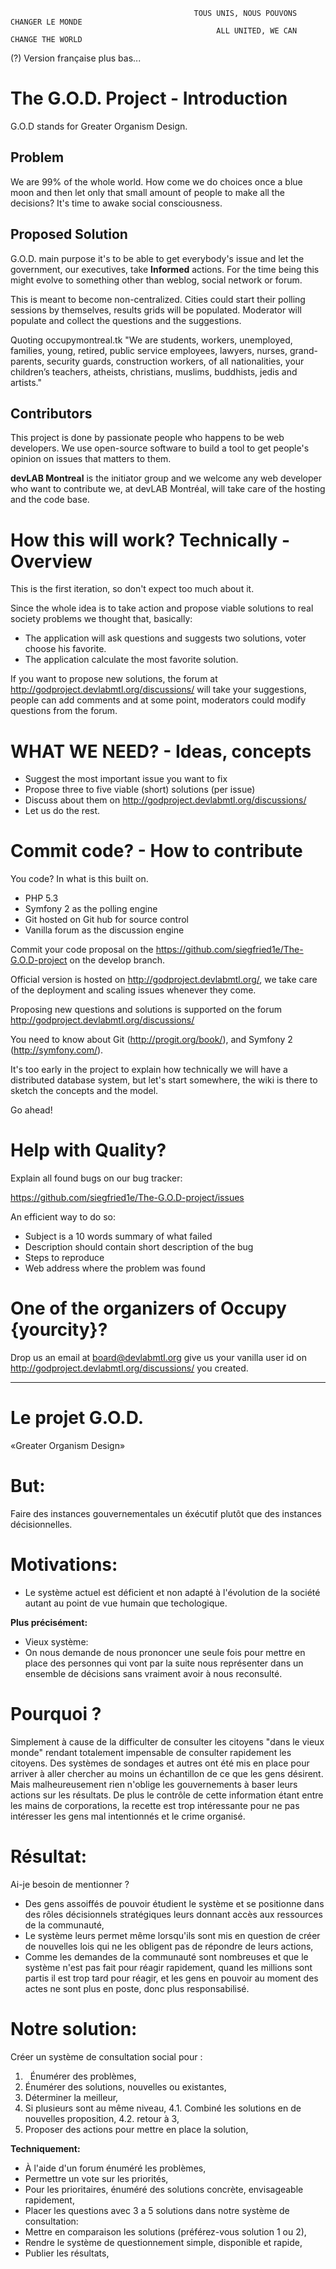                                              TOUS UNIS, NOUS POUVONS CHANGER LE MONDE
                                                  ALL UNITED, WE CAN CHANGE THE WORLD


(?) Version française plus bas...

The G.O.D. Project - Introduction
=================================

G.O.D stands for Greater Organism Design.

Problem
-------

We are 99% of the whole world. How come we do choices once a blue moon and then let
only that small amount of people to make all the decisions? It's time to awake
social consciousness.

Proposed Solution
-----------------

G.O.D. main purpose it's to be able to get everybody's issue and let the government, our
executives, take **Informed** actions. For the time being this might evolve to something
other than weblog, social network or forum.

This is meant to become non-centralized. Cities could start their polling sessions
by themselves, results grids will be populated. Moderator will populate and collect
the questions and the suggestions.

Quoting occupymontreal.tk "We are students, workers, unemployed, families, young,
retired, public service employees, lawyers, nurses, grand-parents, security guards,
construction workers, of all nationalities, your children’s teachers, atheists,
christians, muslims, buddhists, jedis and artists."

Contributors
------------

This project is done by passionate people who happens to be web developers. We
use open-source software to build a tool to get people's opinion on issues
that matters to them.

**devLAB Montreal** is the initiator group and we welcome any web developer who want
to contribute we, at devLAB Montréal, will take care of the hosting and the code base.

How this will work? Technically - Overview
========================

This is the first iteration, so don't expect too much about it.

Since the whole idea is to take action and propose viable solutions to real society problems we thought that, basically:

* The application will ask questions and suggests two solutions, voter choose his favorite.
* The application calculate the most favorite solution.

If you want to propose new solutions, the forum at http://godproject.devlabmtl.org/discussions/ will take
your suggestions, people can add comments and at some point, moderators could modify
questions from the forum.

WHAT WE NEED? - Ideas, concepts
========================

* Suggest the most important issue you want to fix
* Propose three to five viable (short) solutions (per issue)
* Discuss about them on http://godproject.devlabmtl.org/discussions/
* Let us do the rest.

Commit code? - How to contribute
========================

You code? In what is this built on.

* PHP 5.3
* Symfony 2 as the polling engine
* Git hosted on Git hub for source control
* Vanilla forum as the discussion engine

Commit your code proposal on the https://github.com/siegfried1e/The-G.O.D-project on the develop
branch.

Official version is hosted on http://godproject.devlabmtl.org/, we take care of the deployment
and scaling issues whenever they come.

Proposing new questions and solutions is supported on the forum http://godproject.devlabmtl.org/discussions/

You need to know about Git (http://progit.org/book/), and Symfony 2 (http://symfony.com/).

It's too early in the project to explain how technically we will have a distributed database 
system, but let's start somewhere, the wiki is there to sketch the concepts and the model.

Go ahead!

Help with Quality?
========================

Explain all found bugs on our bug tracker:

https://github.com/siegfried1e/The-G.O.D-project/issues

An efficient way to do so:

* Subject is a 10 words summary of what failed
* Description should contain short description of the bug
* Steps to reproduce
* Web address where the problem was found

One of the organizers of Occupy {yourcity}?
========================

Drop us an email at board@devlabmtl.org give us your vanilla user id on
http://godproject.devlabmtl.org/discussions/ you created.



---


Le projet G.O.D.
=================

«Greater Organism Design»



But:
========================
Faire des instances gouvernementales un éxécutif plutôt que des instances décisionnelles.


Motivations:
========================
 * Le système actuel est déficient et non adapté à l'évolution de la société autant
au point de vue humain que techologique.

**Plus précisément:**
 * Vieux système:
 * On nous demande de nous prononcer une seule fois pour mettre en place des personnes qui vont par la suite nous représenter dans un ensemble de décisions sans vraiment avoir à nous reconsulté.


Pourquoi ?
========================
Simplement à cause de la difficulter de consulter les citoyens "dans le vieux monde" rendant totalement impensable de consulter rapidement les citoyens. Des systèmes de sondages et autres ont été mis en place pour arriver à aller chercher au moins un échantillon de ce que les gens désirent. Mais malheureusement rien n'oblige les gouvernements à baser leurs actions sur les résultats. De plus le
contrôle de cette information étant entre les mains de corporations, la recette est trop intéressante pour ne pas intéresser les gens mal intentionnés et le crime organisé.


Résultat:
========================
Ai-je besoin de mentionner ?
* Des gens assoiffés de pouvoir étudient le système et se positionne dans des rôles décisionnels stratégiques leurs donnant accès aux ressources de la communauté,
* Le système leurs permet même lorsqu'ils sont mis en question de créer de nouvelles lois qui ne les obligent pas de répondre de leurs actions,
* Comme les demandes de la communauté sont nombreuses et que le système n'est pas fait pour réagir rapidement, quand les millions sont partis il est trop tard pour réagir, et les gens en pouvoir au moment des actes ne sont plus en poste, donc plus responsabilisé.


Notre solution:
========================
Créer un système de consultation social pour :
1.    Énumérer des problèmes,
2.    Énumérer des solutions, nouvelles ou existantes,
3.    Déterminer la meilleur,
4.    Si plusieurs sont au même niveau,
4.1.    Combiné les solutions en de nouvelles proposition,
4.2.    retour à 3,
5.    Proposer des actions pour mettre en place la solution,

**Techniquement:**
* À l'aide d'un forum énuméré les problèmes,
* Permettre un vote sur les priorités,
* Pour les prioritaires, énuméré des solutions concrète, envisageable rapidement,
* Placer les questions avec 3 a 5 solutions dans notre système de consultation:
* Mettre en comparaison les solutions (préférez-vous solution 1 ou 2),
* Rendre le système de questionnement simple, disponible et rapide,
* Publier les résultats,
